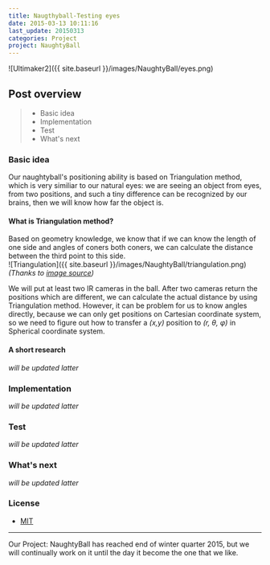 ```yaml
---
title: Naugthyball-Testing eyes
date: 2015-03-13 10:11:16
last_update: 20150313
categories: Project
project: NaughtyBall
---
```

![Ultimaker2]({{ site.baseurl }}/images/NaughtyBall/eyes.png)

## Post overview

>* Basic idea
>* Implementation
>* Test
>* What's next

### Basic idea
Our naughtyball's positioning ability is based on Triangulation method, which is very similiar to our natural eyes: we are seeing an object from eyes, from two positions, and such a tiny difference can be recognized by our brains, then we will know how far the object is.  


#### What is Triangulation method?  
Based on geometry knowledge, we know that if we can know the length of one side and angles of coners both coners, we can calculate the distance between the third point to this side.  
![Triangulation]({{ site.baseurl }}/images/NaughtyBall/triangulation.png)  
_(Thanks to [image source](http://wildernessarena.com/environment/navigation/use-magnetic-compass-triangulation-to-calculate-distance-of-object))_

We will put at least two IR cameras in the ball. After two cameras return the positions which are different, we can calculate the actual distance by using Triangulation method. However, it can be problem for us to know angles directly, because we can only get positions on Cartesian coordinate system, so we need to figure out how to transfer a *(x,y)* position to *(r, θ, φ)* in Spherical coordinate system.

#### A short research  
_will be updated latter_

### Implementation
_will be updated latter_


### Test
_will be updated latter_


### What's next
_will be updated latter_


### License
* [MIT](http://opensource.org/licenses/MIT)

-------------
Our Project: NaughtyBall has reached end of winter quarter 2015, but we will continually work on it until the day it become the one that we like.

